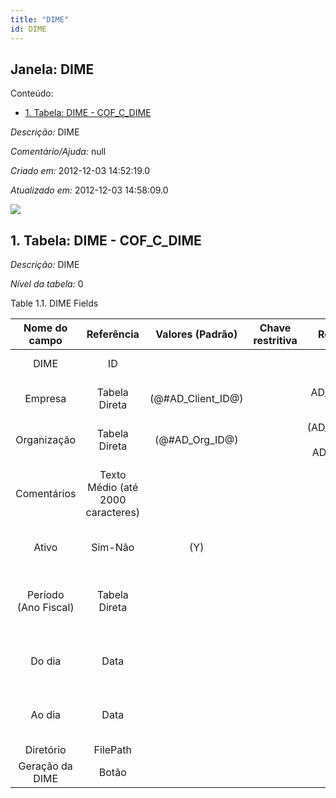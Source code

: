 ```yaml
---
title: "DIME"
id: DIME
---
```

<div id="d41604e1" class="section chapter">

<div class="titlepage">

<div>

<div>

## Janela: DIME

</div>

</div>

</div>

<div class="toc">

<div class="toc-title">

Conteúdo:

</div>

  - <span class="section">[1. Tabela: DIME -
    COF\_C\_DIME](#d41604e23)</span>

</div>

<span class="emphasis">*Descrição:* </span> DIME

<span class="emphasis">*Comentário/Ajuda:* </span>null

<span class="emphasis"> *Criado em:* </span>2012-12-03 14:52:19.0

<span class="emphasis">*Atualizado em:* </span>2012-12-03 14:58:09.0

![](/img/manual/DIME.png)

<div id="d41604e23" class="section section">

<div class="titlepage">

<div>

<div>

## 1. Tabela: DIME - COF\_C\_DIME

</div>

</div>

</div>

<span class="emphasis">*Descrição:*</span> DIME

<span class="emphasis">*Nível da tabela:* </span>0

</div>

<div id="d41604e34" class="table">

<div class="table-title">

Table 1.1. DIME
Fields

</div>

<div class="table-contents">

|    Nome do campo     |            Referência             |   Valores (Padrão)   | Chave restritiva |                Regra de validação                |             Descrição              |                             Comentário/Ajuda                             |
| :------------------: | :-------------------------------: | :------------------: | :--------------: | :----------------------------------------------: | :--------------------------------: | :----------------------------------------------------------------------: |
|         DIME         |                ID                 |                      |                  |                                                  |       Primary Key : DIME-SC        |                          Primary Key : DIME-SC                           |
|       Empresa        |           Tabela Direta           | (@\#AD\_Client\_ID@) |                  |        AD\_Client.AD\_Client\_ID \< \> 0         | (semelhante ao primeiro relatório) |                           (ver o mesmo acima)                            |
|     Organização      |           Tabela Direta           |  (@\#AD\_Org\_ID@)   |                  | (AD\_Org.IsSummary='N' OR AD\_Org.AD\_Org\_ID=0) | (semelhante ao primeiro relatório) |                           (ver o mesmo acima)                            |
|     Comentários      | Texto Médio (até 2000 caracteres) |                      |                  |                                                  | Comments or additional information | The Comments field allows for free form entry of additional information. |
|        Ativo         |              Sim-Não              |         (Y)          |                  |                                                  | (semelhante ao primeiro relatório) |                           (ver o mesmo acima)                            |
| Período (Ano Fiscal) |           Tabela Direta           |                      |                  |                                                  |       Period of the Calendar       |     The Period indicates an exclusive range of dates for a calendar.     |
|        Do dia        |               Data                |                      |                  |                                                  |     Starting date for a range      |          The Date From indicates the starting date of a range.           |
|        Ao dia        |               Data                |                      |                  |                                                  |      End date of a date range      |        The Date To indicates the end date of a range (inclusive)         |
|      Diretório       |             FilePath              |                      |                  |                                                  |                                    |                                                                          |
|   Geração da DIME    |               Botão               |                      |                  |                                                  |                                    |                                                                          |

</div>

</div>

  

</div>
